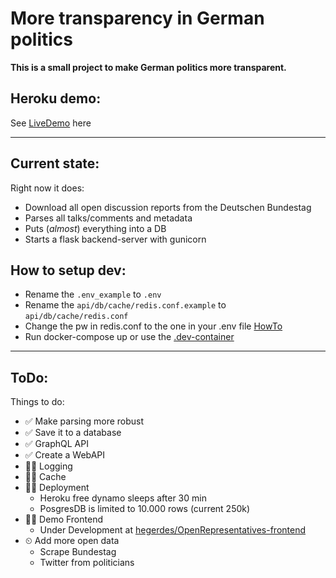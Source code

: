 # More transparency in German politics

**This is a small project to make German politics more transparent.**

## Heroku demo:
See [LiveDemo](https://open-representatives.herokuapp.com/graphql) here
___
## Current state:

Right now it does:
 * Download all open discussion reports from the Deutschen Bundestag
 * Parses all talks/comments and metadata
 * Puts (*almost*) everything into a DB
 * Starts a flask backend-server with gunicorn



## How to setup dev:
 * Rename the ``.env_example`` to ``.env``
 * Rename the ``api/db/cache/redis.conf.example`` to ``api/db/cache/redis.conf``
 * Change the pw in redis.conf to the one in your .env file [HowTo](https://stackink.com/how-to-set-password-for-redis-server/)
 * Run docker-compose up or use the [.dev-container](/.devcontainer)

___
## ToDo:
Things to do:
 * ✅ Make parsing more robust
 * ✅ Save it to a database
 * ✅ GraphQL API
 * ✅ Create a WebAPI
 * 🏃‍♂️ Logging
 * 🏃‍♂️ Cache
 * 🏃‍♂️ Deployment
   * Heroku free dynamo sleeps after 30 min
   * PosgresDB is limited to 10.000 rows (current 250k)
 * 🏃‍♂️ Demo Frontend
   * Under Development at [hegerdes/OpenRepresentatives-frontend](https://github.com/hegerdes/OpenRepresentatives-frontend)
 * ⏲ Add more open data
    * Scrape Bundestag
    * Twitter from politicians

